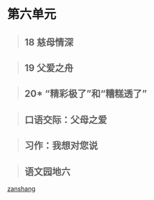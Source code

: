 # 第六单元

<Ebook grade="xxyw5a" :pages="75" :paged="75" ></Ebook> 


> ## 18 慈母情深

<Ebook grade="xxyw5a" :pages="76" :paged="79" ></Ebook> 


> ## 19 父爱之舟

<Ebook grade="xxyw5a" :pages="80" :paged="83" ></Ebook> 


> ## 20* “精彩极了”和“糟糕透了”

<Ebook grade="xxyw5a" :pages="84" :paged="86" ></Ebook> 


> ## 口语交际：父母之爱

<Ebook grade="xxyw5a" :pages="87" :paged="87" ></Ebook> 


> ## 习作：我想对您说

<Ebook grade="xxyw5a" :pages="88" :paged="88" ></Ebook> 


> ## 语文园地六

<Ebook grade="xxyw5a" :pages="89" :paged="90" ></Ebook> 


[zanshang](../res/zanshang.md ':include')